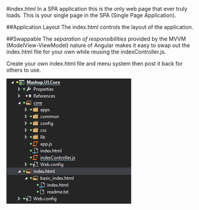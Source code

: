 #index.html
In a SPA application this is the only web page that ever truly loads.  This is your single page in the SPA (Single Page Application).

##Application Layout
The index.html controls the layout of the application.


##Swappable
The *separation of responsibilities* provided by the MVVM (ModelView-ViewModel) nature of Angular makes it easy to swap out the index.html file for your own while reusing the indexController.js.

Create your own index.html file and menu system then post it back for others to use. 

<img src="https://raw.githubusercontent.com/MashupJS/MashupJS/master/docs/mashupCore/1.PNG"/>


